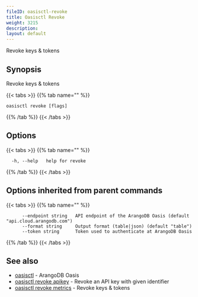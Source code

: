 ```yaml
---
fileID: oasisctl-revoke
title: Oasisctl Revoke
weight: 3215
description: 
layout: default
---
```

Revoke keys & tokens

## Synopsis

Revoke keys & tokens

{{< tabs >}}
{{% tab name="" %}}
```
oasisctl revoke [flags]
```
{{% /tab %}}
{{< /tabs >}}

## Options

{{< tabs >}}
{{% tab name="" %}}
```
  -h, --help   help for revoke
```
{{% /tab %}}
{{< /tabs >}}

## Options inherited from parent commands

{{< tabs >}}
{{% tab name="" %}}
```
      --endpoint string   API endpoint of the ArangoDB Oasis (default "api.cloud.arangodb.com")
      --format string     Output format (table|json) (default "table")
      --token string      Token used to authenticate at ArangoDB Oasis
```
{{% /tab %}}
{{< /tabs >}}

## See also

* [oasisctl](../oasisctl-options)	 - ArangoDB Oasis
* [oasisctl revoke apikey](oasisctl-revoke-apikey)	 - Revoke an API key with given identifier
* [oasisctl revoke metrics](oasisctl-revoke-metrics)	 - Revoke keys & tokens

